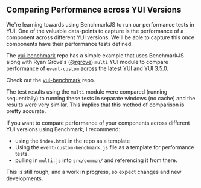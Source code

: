 ## Comparing Performance across YUI Versions

We're learning towards using BenchmarkJS to run our performance tests in YUI. One of the valuable data-points to capture is the performance of a component across different YUI versions. We'll be able to capture this once components have their performance tests defined. 

The [yui-benchmark](https://github.com/tilomitra/yui-benchmark) repo has a simple example that uses BenchmarkJS along with Ryan Grove's ([@rgrove](http://twitter.com/rgrove)) `multi` YUI module to compare performance of `event-custom` across the latest YUI and YUI 3.5.0.

Check out the [yui-benchmark](https://github.com/tilomitra/yui-benchmark) repo.
 
The test results using the `multi` module were compared (running sequentially) to running these tests in separate windows (no cache) and the results were very similar. This implies that this method of comparison is pretty accurate.
 
If you want to compare performance of your components across different YUI versions using Benchmark,  I recommend:

* using the `index.html` in the repo as a template
* Using the `event-custom-benchmark.js` file as a template for performance tests.
* pulling in `multi.js` into `src/common/` and referencing it from there.

This is still rough, and a work in progress, so expect changes and new developments.